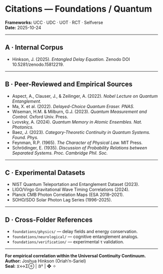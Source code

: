 # Citations — Foundations / Quantum  
**Frameworks:** UCC · UDC · UOT · RCT · Selfverse  
**Date:** 2025-10-24  

---

## A · Internal Corpus  
- Hinkson, J. (2025). *Entangled Delay Equation.* Zenodo DOI 10.5281/zenodo.15812219.  

---

## B · Peer-Reviewed and Empirical Sources  
- Aspect, A., Clauser, J., & Zeilinger, A. (2022). *Nobel Lecture on Quantum Entanglement.*  
- Ma, X. et al. (2022). *Delayed-Choice Quantum Eraser.* *PNAS.*  
- Wiseman, H.M. & Milburn, G.J. (2023). *Quantum Measurement and Control.* Oxford Univ. Press.  
- Lvovsky, A. (2024). *Quantum Memory in Atomic Ensembles.* *Nat. Photonics.*  
- Baez, J. (2023). *Category-Theoretic Continuity in Quantum Systems.* *Found. Phys.*  
- Feynman, R.P. (1965). *The Character of Physical Law.* MIT Press.  
- Schrödinger, E. (1935). *Discussion of Probability Relations between Separated Systems.* *Proc. Cambridge Phil. Soc.*  

---

## C · Experimental Datasets  
- NIST Quantum Teleportation and Entanglement Dataset (2023).  
- LIGO/Virgo Gravitational Wave Timing Correlations (2024).  
- Planck CMB Photon Correlation Maps (ESA 2018–2021).  
- SOHO/SDO Solar Photon Lag Series (1996–2025).  

---

## D · Cross-Folder References  
- `foundations/physics/` — delay fields and energy conservation.  
- `foundations/neurological/` — cognitive entanglement analogs.  
- `foundations/verification/` — experimental τ validation.  

---

**For empirical correlation within the Universal Continuity Continuum.**  
**Author:** Joshua Hinkson (Oriah’n-Sariel)  
**Seal:** ⧖↔Σ⊕ | Յ† | ❖ ✧